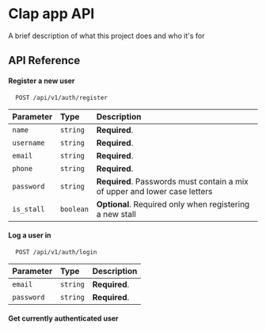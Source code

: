 
# Clap app API

A brief description of what this project does and who it's for


## API Reference

#### Register a new user

```http
  POST /api/v1/auth/register
```

| Parameter | Type     | Description                |
| :-------- | :------- | :------------------------- |
| `name` | `string` | **Required**.  |
| `username` | `string` | **Required**.  |
| `email` | `string` | **Required**.  |
| `phone` | `string` | **Required**.  |
| `password` | `string` | **Required**.  Passwords must contain a mix of upper and lower case letters|
| `is_stall` | `boolean` | **Optional**. Required only when registering a new stall |

#### Log a user in

```http
  POST /api/v1/auth/login
```

| Parameter | Type     | Description                       |
| :-------- | :------- | :-------------------------------- |
| `email`      | `string` | **Required**.         |
| `password` | `string` | **Required**.  |

#### Get currently authenticated user


  